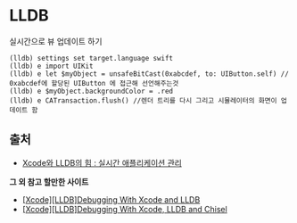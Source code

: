 # LLDB
실시간으로 뷰 업데이트 하기
```
(lldb) settings set target.language swift
(lldb) e import UIKit
(lldb) e let $myObject = unsafeBitCast(0xabcdef, to: UIButton.self) // 0xabcdef에 할당된 UIButton 에 접근해 선언해주는것
(lldb) e $myObject.backgroundColor = .red
(lldb) e CATransaction.flush() //렌더 트리를 다시 그리고 시뮬레이터의 화면이 업데이트 함
```

## 출처
- [Xcode와 LLDB의 힘 : 실시간 애플리케이션 관리](https://ichi.pro/ko/post/110124929818574)

**그 외 참고 할만한 사이트**
- [[Xcode][LLDB]Debugging With Xcode and LLDB](http://minsone.github.io/ios/mac/xcode-lldb-debugging-with-xcode-and-lldb)
- [[Xcode][LLDB]Debugging With Xcode, LLDB and Chisel](http://minsone.github.io/ios/mac/xcode-lldb-debugging-with-xcode-lldb-and-chisel)
